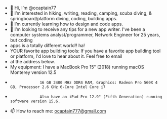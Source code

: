 - 👋 Hi, I’m @ocaptain77
- 👀 I’m interested in hiking, writing, reading, camping, scuba diving, & springboard/platform diving, coding, building apps.
- 🌱 I’m currently learning how to design and code apps.  
- 💞️ I’m looking to receive any tips for a new app writer. I've been a computer systems analyst/programmer, Network Engineer for 25 years, but coding 
-    apps is a totally different world!! ha!
-    YOUR favorite app building tools: If you have a favorite app building tool or platform, I'd love to hear about it. Feel free to email 
-    at the address below.
-    My equipment: I have a MacBook Pro 15" (2018) running macOS Monterey version 12.5
-                  16 GB 2400 MHz DDR4 RAM, Graphics: Radeon Pro 560X 4 GB, Processor 2.6 GHz 6-Core Intel Core i7
-                  Also have an iPad Pro 12.9" (Fifth Generation) running software version 15.6. 
- 📫 How to reach me: ocaptain777@gmail.com

<!---
ocaptain77/ocaptain77 is a ✨ special ✨ repository because its `README.md` (this file) appears on your GitHub profile.
You can click the Preview link to take a look at your changes.
--->
